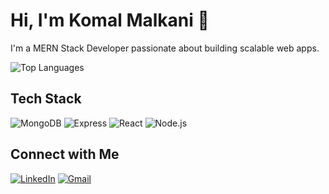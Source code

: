 # Hi, I'm Komal Malkani 👋
I'm a MERN Stack Developer passionate about building scalable web apps.

![Top Languages](https://github-readme-stats.vercel.app/api/top-langs/?username=komalmalkani&layout=compact&theme=radical)

## Tech Stack
![MongoDB](https://img.shields.io/badge/MongoDB-4EA94B?style=for-the-badge&logo=mongodb&logoColor=white)
![Express](https://img.shields.io/badge/Express.js-404D59?style=for-the-badge)
![React](https://img.shields.io/badge/React-61DAFB?style=for-the-badge&logo=react&logoColor=white)
![Node.js](https://img.shields.io/badge/Node.js-339933?style=for-the-badge&logo=nodedotjs&logoColor=white)



## Connect with Me
[![LinkedIn](https://img.shields.io/badge/LinkedIn-Komalmalkani-blue?style=flat&logo=linkedin)]()
[![Gmail](https://img.shields.io/badge/Gmail-malkanikomal03@gmail.com-red)](mailto:malkanikomal03@gmail.com)

